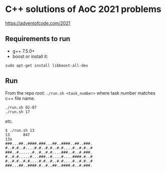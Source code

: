 # C++ solutions of AoC 2021 problems
https://adventofcode.com/2021

## Requirements to run 
* g++ 7.5.0+ 
* boost or install it: 
```
sudo apt-get install libboost-all-dev
```

## Run
From the repo root: `./run.sh <task_number>` where task number matches c++ file name.
```
./run.sh 02-07
./run.sh 17
```
etc. 

```
$ ./run.sh 13
13      847
13a
###...##..####.###...##..####..##..###.
#..#.#..#....#.#..#.#..#.#....#..#.#..#
###..#......#..#..#.#....###..#..#.###.
#..#.#.....#...###..#....#....####.#..#
#..#.#..#.#....#.#..#..#.#....#..#.#..#
###...##..####.#..#..##..####.#..#.###.
```

